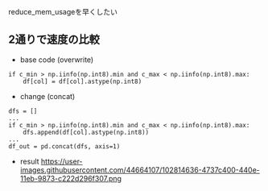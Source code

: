reduce_mem_usageを早くしたい

##  2通りで速度の比較
- base code (overwrite)
```
if c_min > np.iinfo(np.int8).min and c_max < np.iinfo(np.int8).max:
    df[col] = df[col].astype(np.int8)
```


- change (concat)
```
dfs = []
...
if c_min > np.iinfo(np.int8).min and c_max < np.iinfo(np.int8).max:
    dfs.append(df[col].astype(np.int8))
...
df_out = pd.concat(dfs, axis=1)
```

- result
https://user-images.githubusercontent.com/44664107/102814636-4737c400-440e-11eb-9873-c222d296f307.png
